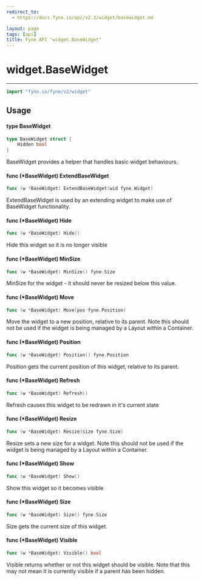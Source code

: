 ```yaml
---
redirect_to:
  - https://docs.fyne.io/api/v2.3/widget/basewidget.md

layout: page
tags: [api]
title: Fyne API "widget.BaseWidget"
---
```



# widget.BaseWidget
---
```go
import "fyne.io/fyne/v2/widget"
```

## Usage

#### type BaseWidget

```go
type BaseWidget struct {
	Hidden bool
}
```

BaseWidget provides a helper that handles basic widget behaviours.

#### func (*BaseWidget) ExtendBaseWidget

```go
func (w *BaseWidget) ExtendBaseWidget(wid fyne.Widget)
```
ExtendBaseWidget is used by an extending widget to make use of BaseWidget functionality.

#### func (*BaseWidget) Hide

```go
func (w *BaseWidget) Hide()
```
Hide this widget so it is no longer visible

#### func (*BaseWidget) MinSize

```go
func (w *BaseWidget) MinSize() fyne.Size
```
MinSize for the widget - it should never be resized below this value.

#### func (*BaseWidget) Move

```go
func (w *BaseWidget) Move(pos fyne.Position)
```
Move the widget to a new position, relative to its parent. Note this should not be used if the widget is being managed by a Layout within a Container.

#### func (*BaseWidget) Position

```go
func (w *BaseWidget) Position() fyne.Position
```
Position gets the current position of this widget, relative to its parent.

#### func (*BaseWidget) Refresh

```go
func (w *BaseWidget) Refresh()
```
Refresh causes this widget to be redrawn in it's current state

#### func (*BaseWidget) Resize

```go
func (w *BaseWidget) Resize(size fyne.Size)
```
Resize sets a new size for a widget. Note this should not be used if the widget is being managed by a Layout within a Container.

#### func (*BaseWidget) Show

```go
func (w *BaseWidget) Show()
```
Show this widget so it becomes visible

#### func (*BaseWidget) Size

```go
func (w *BaseWidget) Size() fyne.Size
```
Size gets the current size of this widget.

#### func (*BaseWidget) Visible

```go
func (w *BaseWidget) Visible() bool
```
Visible returns whether or not this widget should be visible. Note that this may not mean it is currently visible if a parent has been hidden.

